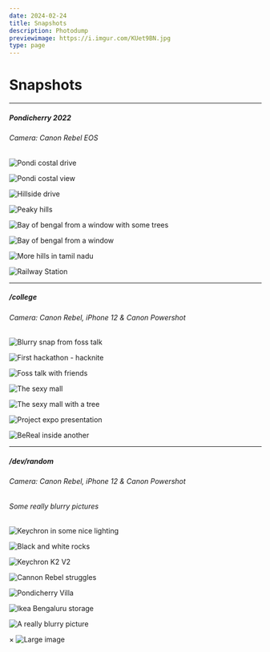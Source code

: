 ```yaml
---
date: 2024-02-24
title: Snapshots
description: Photodump
previewimage: https://i.imgur.com/KUet9BN.jpg
type: page
---
```


# Snapshots

---

##### Pondicherry 2022
###### Camera: Canon Rebel EOS

<div class="image-grid">

![Pondi costal drive](https://i.imgur.com/EdVqF3s.jpg)

![Pondi costal view](https://i.imgur.com/K5RGcQI.jpg)

![Hillside drive](https://i.imgur.com/KUet9BN.jpg)

![Peaky hills](https://i.imgur.com/h5S0i45.jpg)

![Bay of bengal from a window with some trees](https://i.imgur.com/cgACPjM.jpg)

![Bay of bengal from a window](https://i.imgur.com/rwB61P4.jpg)

![More hills in tamil nadu](https://i.imgur.com/NTrFuRn.jpg)

![Railway Station](https://i.imgur.com/GJIXTg4.jpg)

</div>




---

##### /college
###### Camera: Canon Rebel, iPhone 12 & Canon Powershot

<div class="image-grid">

![Blurry snap from foss talk](https://i.imgur.com/7OAa8tn.jpg)

![First hackathon - hacknite](https://i.imgur.com/Yg3di6k.jpg)

![Foss talk with friends](https://i.imgur.com/WGTr4Wq.jpg)

![The sexy mall](https://i.imgur.com/UbeGLEd.jpg)

![The sexy mall with a tree](https://i.imgur.com/W4cJO40.jpg)

![Project expo presentation](https://i.imgur.com/JjjO75w.png)

![BeReal inside another](https://i.imgur.com/5HPnfMy.jpg)

</div>

---

##### /dev/random
###### Camera: Canon Rebel, iPhone 12 & Canon Powershot
###### Some really blurry pictures

<div class="image-grid">

![Keychron in some nice lighting](https://i.imgur.com/mroJJik.jpg)

![Black and white rocks](https://i.imgur.com/sMMx1f0.jpg)


![Keychron K2 V2](https://i.imgur.com/NVUKPKO.jpg)

![Cannon Rebel struggles](https://i.imgur.com/r1W9ohZ.jpg)

![Pondicherry Villa](https://i.imgur.com/Pu176PH.jpg)

![Ikea Bengaluru storage](https://i.imgur.com/HZ3hHs0.jpg)

![A really blurry picture](https://i.imgur.com/5Gu1EZQ.jpg)

</div>


<!-- Some chat GPT'd code for handling images -->
<div class="image-overlay">
    <span class="close">&times;</span>
    <img loading="lazy" src="" alt="Large image" class="large-image">
</div>

<script>
    const galleryImages = document.querySelectorAll('img:not(#theme-toggle)');
    const imageOverlay = document.querySelector('.image-overlay');
    const largeImage = document.querySelector('.large-image');
    const close = document.querySelector('.close');

    galleryImages.forEach(image => {
        image.addEventListener('click', () => {
        imageOverlay.style.visibility = 'visible';
        imageOverlay.style.opacity = '1';
        largeImage.src = image.src;
        });
    });

    close.addEventListener('click', () => {
        imageOverlay.style.visibility = 'hidden';
        imageOverlay.style.opacity = '0';
    });

    window.addEventListener('keydown', (event) => {
        if (event.key === 'Escape') {
            imageOverlay.style.visibility = 'hidden';
            imageOverlay.style.opacity = '0';
        }
    });


</script>
